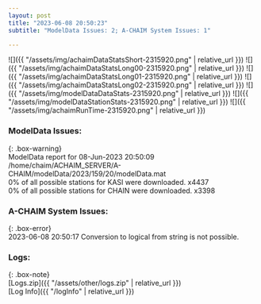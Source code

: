 ```yaml
---
layout: post
title: "2023-06-08 20:50:23"
subtitle: "ModelData Issues: 2; A-CHAIM System Issues: 1"

---
```


![]({{ "/assets/img/achaimDataStatsShort-2315920.png" | relative_url }})
![]({{ "/assets/img/achaimDataStatsLong00-2315920.png" | relative_url }})
![]({{ "/assets/img/achaimDataStatsLong01-2315920.png" | relative_url }})
![]({{ "/assets/img/achaimDataStatsLong02-2315920.png" | relative_url }})
![]({{ "/assets/img/modelDataDataStats-2315920.png" | relative_url }})
![]({{ "/assets/img/modelDataStationStats-2315920.png" | relative_url }})
![]({{ "/assets/img/achaimRunTime-2315920.png" | relative_url }})


### ModelData Issues:  
  
{: .box-warning}  
 ModelData report for 08-Jun-2023 20:50:09   
 /home/chaim/ACHAIM_SERVER/A-CHAIM/modelData/2023/159/20/modelData.mat   
 0% of all possible stations for KASI were downloaded. x4437   
 0% of all possible stations for CHAIN were downloaded. x3398   
  
### A-CHAIM System Issues:  
  
{: .box-error}  
2023-06-08 20:50:17 Conversion to logical from string is not possible.  

### Logs:  
  
{: .box-note}  
[Logs.zip]({{ "/assets/other/logs.zip" | relative_url }})  
[Log Info]({{ "/logInfo" | relative_url }})  
